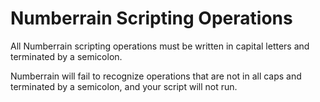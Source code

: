 # Numberrain Scripting Operations

All Numberrain scripting operations must be written in capital letters and terminated by a semicolon.

Numberrain will fail to recognize operations that are not in all caps and terminated by a semicolon, and your script will not run.
